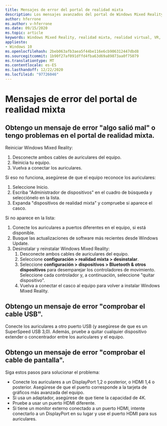 ```yaml
---
title: Mensajes de error del portal de realidad mixta
description: Los mensajes avanzados del portal de Windows Mixed Reality solucionan problemas que van más allá de nuestra documentación de soporte técnico estándar para el consumidor.
author: hferrone
ms.author: v-hferrone
ms.date: 09/15/2020
ms.topic: article
keywords: Windows Mixed Reality, realidad mixta, realidad virtual, VR, MR, solución de problemas, errores, ayuda, soporte técnico, portal de realidad mixta
appliesto:
- Windows 10
ms.openlocfilehash: 2beb063afb3aea5f44be116e6cb906312447dbd8
ms.sourcegitcommit: 1b90f27af091dffd4fba63d69a89873aa0f75079
ms.translationtype: MT
ms.contentlocale: es-ES
ms.lasthandoff: 12/22/2020
ms.locfileid: "97726046"
---
```

# <a name="mixed-reality-portal-error-messages"></a>Mensajes de error del portal de realidad mixta

## <a name="i-got-a-something-went-wrong-error-message-or-im-having-problems-in-the-mixed-reality-portal"></a>Obtengo un mensaje de error "algo salió mal" o tengo problemas en el portal de realidad mixta.

Reiniciar Windows Mixed Reality:
1. Desconecte ambos cables de auriculares del equipo.
2. Reinicia tu equipo.
3. Vuelva a conectar los auriculares.

Si eso no funciona, asegúrese de que el equipo reconoce los auriculares:
1. Seleccione Inicio.
2. Escriba "Administrador de dispositivos" en el cuadro de búsqueda y selecciónelo en la lista. 
3. Expanda "dispositivos de realidad mixta" y compruebe si aparece el casco. 

Si no aparece en la lista:
1. Conecte los auriculares a puertos diferentes en el equipo, si está disponible.
2. Busque las actualizaciones de software más recientes desde Windows Update.
3. Desinstalar y reinstalar Windows Mixed Reality:
    1. Desconecte ambos cables de auriculares del equipo.
    2. Seleccione **configuración > realidad mixta > desinstalar**.
    3. Seleccione **configuración > dispositivos > Bluetooth & otros dispositivos** para desemparejar los controladores de movimiento. Seleccione cada controlador y, a continuación, seleccione "quitar dispositivo".
    4. Vuelva a conectar el casco al equipo para volver a instalar Windows Mixed Reality.
    
## <a name="im-getting-a-check-your-usb-cable-error-message"></a>Obtengo un mensaje de error "comprobar el cable USB".

Conecte los auriculares a otro puerto USB (y asegúrese de que es un SuperSpeed USB 3,0). Además, pruebe a quitar cualquier dispositivo extender o concentrador entre los auriculares y el equipo.

## <a name="im-getting-a-check-your-display-cable-error-message"></a>Obtengo un mensaje de error "comprobar el cable de pantalla".

Siga estos pasos para solucionar el problema:
* Conecte los auriculares a un DisplayPort 1,2 o posterior, o HDMI 1,4 o posterior. Asegúrese de que el puerto corresponde a la tarjeta de gráficos más avanzada del equipo.
* Si usa un adaptador, asegúrese de que tiene la capacidad de 4K.
* Pruebe a usar un puerto HDMI diferente.
* Si tiene un monitor externo conectado a un puerto HDMI, intente conectarlo a un DisplayPort en su lugar y use el puerto HDMI para sus auriculares.
